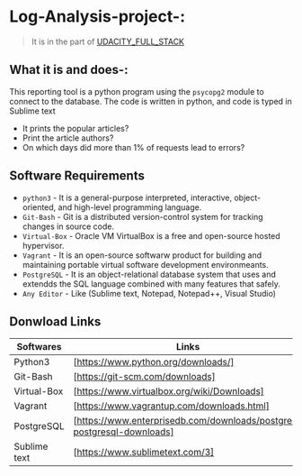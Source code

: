 # Log-Analysis-project-:
>It is in the part of [UDACITY_FULL_STACK](https://in.udacity.com/course/full-stack-web-developer-nanodegree--nd004)
## What it is and does-:
This reporting tool is a python program using the `psycopg2` module to connect to the database. 
The code is written in python, and code is typed in Sublime text

 * It prints the popular articles?
 * Print the article authors?
 * On which days did more than 1% of requests lead to errors?
 
 ## Software Requirements
 * `python3` - It is a general-purpose interpreted, interactive, object-oriented, and high-level programming language.
 * `Git-Bash` - Git is a distributed version-control system for tracking changes in source code.
 * `Virtual-Box` - Oracle VM VirtualBox is a free and open-source hosted hypervisor.
 * `Vagrant` - It is an open-source softwarw product for building and maintaining portable virtual software development environmeants.
 * `PostgreSQL` - It is an object-relational database system that uses and extendds the SQL language combined with many features that safely.
 * `Any Editor` - Like (Sublime text, Notepad, Notepad++, Visual Studio)

## Donwload Links
 
 | Softwares | Links |
 | ------------ | ----- |
 | Python3 | [https://www.python.org/downloads/] |
 | Git-Bash | [https://git-scm.com/downloads] |
 | Virtual-Box | [https://www.virtualbox.org/wiki/Downloads] |
 | Vagrant | [https://www.vagrantup.com/downloads.html] |
 | PostgreSQL | [https://www.enterprisedb.com/downloads/postgres-postgresql-downloads] |
 | Sublime text | [https://www.sublimetext.com/3] |